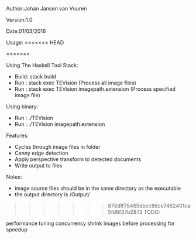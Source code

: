 Author:Johan Jansen van Vuuren

Version:1.0

Date:01/03/2016

Usage:
<<<<<<< HEAD

=======
 
Using The Haskell Tool Stack:
 - Build:  stack build
 - Run  :  stack exec TEVision                      (Process all image files)
 - Run  :  stack exec TEVision imagepath.extension  (Process specified image file)
 
Using binary:
 - Run  :  ./TEVision
 - Run  :  ./TEVision imagepath.extension 
 
Features:
 - Cycles through image files in folder
 - Canny edge detection
 - Apply perspective transform to detected documents
 - Write output to files
 
Notes:
 - image source files should be in the same directory as the executable
 - the output directory is /Output/
 
>>>>>>> 878dff75465dbcc86ce7462401ca5fd6f37b2873
TODO:

performance tuning
concurrency
shrink images before processing for speedup
